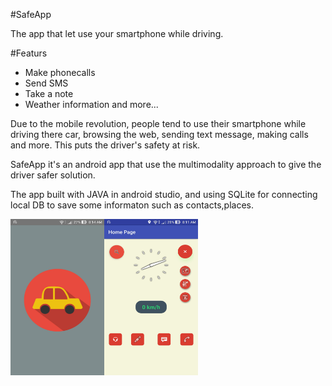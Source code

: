 #SafeApp

The app that let use your smartphone while driving.

#Featurs
- Make  phonecalls
- Send SMS
- Take a note
- Weather information
and more...

Due to the mobile revolution, people tend to use their smartphone while driving there car,
browsing the web, sending text message, making calls and more.
This puts the driver's safety at risk.

SafeApp it's an android app that use the multimodality approach to give the driver safer solution.

The app built with JAVA in android studio, and using SQLite for connecting local DB to save some informaton such as contacts,places. 

<img src="images/screenshot1.jpg" align="left" height="250" width="150" >

<img src="images/screenshot2.jpg" align="center" height="250" width="150" >